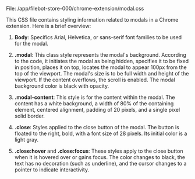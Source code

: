 File: /app/filebot-store-000/chrome-extension/modal.css

This CSS file contains styling information related to modals in a Chrome extension. Here is a brief overview:

1. **Body**: Specifics Arial, Helvetica, or sans-serif font families to be used for the modal.

2. **.modal**: This class style represents the modal's background. According to the code, it initiates the modal as being hidden, specifies it to be fixed in position, places it on top, locates the modal to appear 100px from the top of the viewport. The modal's size is to be full width and height of the viewport. If the content overflows, the scroll is enabled. The modal background color is black with opacity.

3. **.modal-content**: This style is for the content within the modal. The content has a white background, a width of 80% of the containing element, centered alignment, padding of 20 pixels, and a single pixel solid border.

4. **.close**: Styles applied to the close button of the modal. The button is floated to the right, bold, with a font size of 28 pixels. Its initial color is a light gray.

5. **.close:hover** and **.close:focus**: These styles apply to the close button when it is hovered over or gains focus. The color changes to black, the text has no decoration (such as underline), and the cursor changes to a pointer to indicate interactivity.